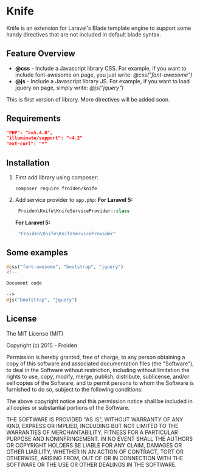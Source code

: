# Knife

Knife is an extension for Laravel's Blade template engine to support some handy directives that are not included in default blade syntax.
## Feature Overview
- **@css** - Include a Javascript library CSS. For example, if you want to include font-awesome on page, you just write: *@css("font-awesome")*
- **@js** - Include a Javascript library JS. For example, if you want to load jquery on page, simply write: *@js("jquery")*

This is first version of library. More directives will be added soon.

## Requirements
```JSON
"PHP": ">=5.4.0",
"illuminate/support": "~4.2"
"ext-curl": "*"
```
## Installation
1. First add library using composer:
   
   `composer require froiden/knife`
2. Add service provider to `app.php`:
   **For Laravel 5:**
   ```php
    Froiden\Knife\KnifeServiceProvider::class
    ```
   **For Laravel 5:**
   ```php
    "Froiden\Knife\KnifeServiceProvider"
    ```

## Some examples
```php
@css("font-awesome", "bootstrap", "jquery")
<!--

Document code

-->
@js("bootstrap", "jquery")
```

## License
The MIT License (MIT)

Copyright (c) 2015 - Froiden

Permission is hereby granted, free of charge, to any person obtaining a copy
of this software and associated documentation files (the "Software"), to deal
in the Software without restriction, including without limitation the rights
to use, copy, modify, merge, publish, distribute, sublicense, and/or sell
copies of the Software, and to permit persons to whom the Software is
furnished to do so, subject to the following conditions:

The above copyright notice and this permission notice shall be included in
all copies or substantial portions of the Software.

THE SOFTWARE IS PROVIDED "AS IS", WITHOUT WARRANTY OF ANY KIND, EXPRESS OR
IMPLIED, INCLUDING BUT NOT LIMITED TO THE WARRANTIES OF MERCHANTABILITY,
FITNESS FOR A PARTICULAR PURPOSE AND NONINFRINGEMENT. IN NO EVENT SHALL THE
AUTHORS OR COPYRIGHT HOLDERS BE LIABLE FOR ANY CLAIM, DAMAGES OR OTHER
LIABILITY, WHETHER IN AN ACTION OF CONTRACT, TORT OR OTHERWISE, ARISING FROM,
OUT OF OR IN CONNECTION WITH THE SOFTWARE OR THE USE OR OTHER DEALINGS IN
THE SOFTWARE.